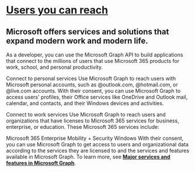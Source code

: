 # **[Users you can reach](https://learn.microsoft.com/en-us/graph/users-you-can-reach)**

## Microsoft offers services and solutions that expand modern work and modern life.

As a developer, you can use the Microsoft Graph API to build applications that connect to the millions of users that use Microsoft 365 products for work, school, and personal productivity.

Connect to personal services
Use Microsoft Graph to reach users with Microsoft personal accounts, such as @outlook.com, @hotmail.com, or @live.com accounts. With their consent, you can use Microsoft Graph to access users' profiles, their Office services like OneDrive and Outlook mail, calendar, and contacts, and their Windows devices and activities.

Connect to work services
Use Microsoft Graph to reach users and organizations that have licenses to Microsoft 365 services for business, enterprise, or education. These Microsoft 365 services include:

Microsoft 365
Enterprise Mobility + Security
Windows
With their consent, you can use Microsoft Graph to get access to users and organizational data according to the services they are licensed to and the services and features available in Microsoft Graph. To learn more, see **[Major services and features in Microsoft Graph](https://learn.microsoft.com/en-us/graph/overview-major-services)**.



